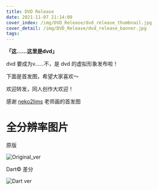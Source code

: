 ```yaml
---
title: DVD Release
date: 2021-11-07 21:14:09
cover_index: /img/DVD_Release/dvd_release_thumbnail.jpg
cover_detail: /img/DVD_Release/dvd_release_banner.jpg
tags:
---
```


**「这……这里是dvd」**

dvd 要成为v……不，是 dvd 的虚拟形象发布啦！

下面是首发图，希望大家喜欢～

欢迎转发，同人创作大欢迎！

感谢 [neko2lims](https://twitter.com/neko2lims) 老师画的首发图

# 全分辨率图片

原版

![Original_ver](/img/DVD_Release/dvd_release.png)

Dart© 差分

![Dart ver](/img/DVD_Release/dvd_release_dart.png)